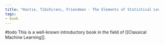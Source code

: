 ```yaml
---
title: "Hastie, Tibshirani, Friendman - The Elements of Statistical Learning"
tags:
- book
---
```


#todo This is a well-known introductory book in the field of [[Classical Machine Learning]].
